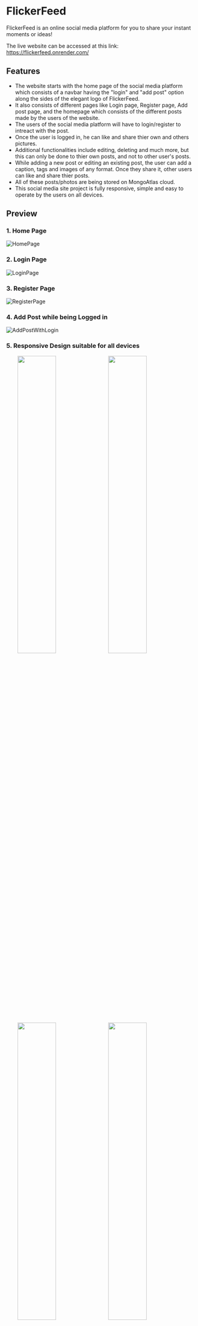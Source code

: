 # FlickerFeed

FlickerFeed is an online social media platform for you to share your instant moments or ideas! 

The live website can be accessed at this link: https://flickerfeed.onrender.com/

## Features

* The website starts with the home page of the social media platform which consists of a navbar having the "login" and "add post" option along the sides of the elegant logo of FlickerFeed.
* It also consists of different pages like Login page, Register page, Add post page, and the homepage which consists of the different posts made by the users of the website.
* The users of the social media platform will have to login/register to intreact with the post.
* Once the user is logged in, he can like and share thier own and others pictures.
* Additional functionalities include editing, deleting and much more, but this can only be done to thier own posts, and not to other user's posts.
* While adding a new post or editing an existing post, the user can add a caption, tags and images of any format. Once they share it, other users can like and share thier posts.
* All of these posts/photos are being stored on MongoAtlas cloud.
* This social media site project is fully responsive, simple and easy to operate by the users on all devices.

## Preview
### 1. Home Page
![HomePage](https://user-images.githubusercontent.com/96954007/230046434-cce81ce0-36b4-44b1-bfbf-2dbcf84f0a0c.PNG)

### 2. Login Page
![LoginPage](https://user-images.githubusercontent.com/96954007/230046694-844544d6-5f55-4f9d-b412-a71a22d252a6.PNG)

### 3. Register Page
![RegisterPage](https://user-images.githubusercontent.com/96954007/230046729-4de4f5d7-01ea-43f4-b544-5ec2dc5338d8.PNG)

### 4. Add Post while being Logged in
![AddPostWithLogin](https://user-images.githubusercontent.com/96954007/230046905-d917416d-622e-4010-8019-9f7410a1e133.PNG)


### 5. Responsive Design suitable for all devices
<p float="left">
  &ensp; &ensp; &nbsp;
  <img src="https://user-images.githubusercontent.com/96954007/230046963-c18e6390-a597-46d7-a944-e9e4da9a554c.jpg" width="45%"  />
  &ensp;
  <img src="https://user-images.githubusercontent.com/96954007/230047066-0ee348a7-c4ab-4994-bc8f-2d69aaf23ac8.jpg" width="45%"  /> 
</p>
<p float="left">
  &ensp; &ensp; &nbsp;
  <img src="https://user-images.githubusercontent.com/96954007/230047238-ededfb88-5409-45e3-bfd4-7aa9c25b6c18.jpg" width="45%" />
  &ensp;
  <img src="https://user-images.githubusercontent.com/96954007/230047416-3d5f946c-6826-4dc9-be3f-e0c6c5775890.jpg" width="45%" /> 
</p>

### Want to see all the pages? [Click Here](PreviewImages.md)
 

## Implementation
* This simple yet responsive site is designed using the MERN stack.
* Bootstrap is used to make it more responsive.
* The frontend is mainly done using ReactJS.
* The backend is taken care by using ExpressJS, NodeJS and the database implementation is completed using MongoDB (MongoAtlas).
* The entire website is deployed on render.com and can be visted at this link: https://flickerfeed.onrender.com/ .

## Contributors
Both the Client (Frontend) and Server (Backend) in this Full-stack MERN project was written by<br>
1. <a href="https://www.linkedin.com/in/fozail-ahmed1/">Fozail Ahmed </a>




